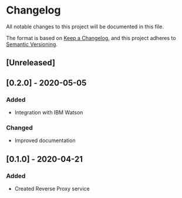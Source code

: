 # Changelog
All notable changes to this project will be documented in this file.

The format is based on [Keep a Changelog](https://keepachangelog.com/en/1.0.0/),
and this project adheres to [Semantic Versioning](https://semver.org/spec/v2.0.0.html).

## [Unreleased]

## [0.2.0] - 2020-05-05
### Added
- Integration with IBM Watson
### Changed
- Improved documentation 

## [0.1.0] - 2020-04-21
### Added
- Created Reverse Proxy service


